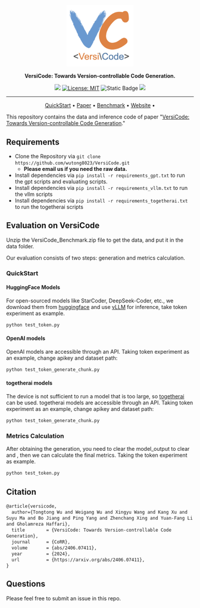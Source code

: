<div align="center">

<img src="figs/logo.png" width="180px">

**VersiCode: Towards Version-controllable Code Generation.**

![](https://img.shields.io/badge/version-v1.0.0-blue)
[![License: MIT](https://img.shields.io/badge/License-MIT-green.svg)](https://opensource.org/licenses/MIT)
![Static Badge](https://img.shields.io/badge/last_commit-June-blue)
![](https://img.shields.io/badge/PRs-Welcome-red)

---

<p align="center">
    <a href="###QuickStart">QuickStart</a> •
    <a href="https://arxiv.org/abs/2406.07411">Paper</a> •
    <a href="https://huggingface.co/datasets/AstoneNg/VersiCode">Benchmark</a> •
    <a href="https://wutong8023.github.io/VersiCode.github.io/">Website</a> •
</p>
</div>

This repository contains the data and inference code of 
paper "[VersiCode: Towards Version-controllable Code Generation](https://arxiv.org/abs/2406.07411)."

## Requirements

- Clone the Repository via `git clone https://github.com/wutong8023/VersiCode.git`
    - **Please email us if you need the raw data.**
- Install dependencies via `pip install -r requirements_gpt.txt` to run the gpt scripts and evaluating scripts.
- Install dependencies via `pip install -r requirements_vllm.txt` to run the vllm scripts
- Install dependencies via `pip install -r requirements_togetherai.txt` to run the togetherai scripts


## Evaluation on VersiCode
Unzip the VersiCode_Benchmark.zip file to get the data, and put it in the data folder.

Our evaluation consists of two steps: generation and metrics calculation.


### QuickStart

#### HuggingFace Models
For open-sourced models like StarCoder, DeepSeek-Coder, etc., we download them from [huggingface](https://huggingface.co/) and use [vLLM](https://github.com/vllm-project/vllm) for inference, take token experiment as example. 

```bash
python test_token.py
```

#### OpenAI models
OpenAI models are accessible through an API. Taking token experiment as an example, change apikey and dataset path:
```bash
python test_token_generate_chunk.py
```

#### togetherai models
The device is not sufficient to run a model that is too large, so [togetherai](https://api.together.xyz/models) can be used. togetherai models are accessible through an API. Taking token experiment as an example, change apikey and dataset path:
```bash
python test_token_generate_chunk.py
```

### Metrics Calculation
After obtaining the generation, you need to clear the model_output to clear <start> and <end>, then we can calculate the final metrics. Taking the token experiment as example.
```bash
python test_token.py
```

## Citation

```
@article{versicode,
  author={Tongtong Wu and Weigang Wu and Xingyu Wang and Kang Xu and Suyu Ma and Bo Jiang and Ping Yang and Zhenchang Xing and Yuan-Fang Li and Gholamreza Haffari},
  title        = {VersiCode: Towards Version-controllable Code Generation},
  journal      = {CoRR},
  volume       = {abs/2406.07411},
  year         = {2024},
  url          = {https://arxiv.org/abs/2406.07411},
}
```
## Questions
Please feel free to submit an issue in this repo.

